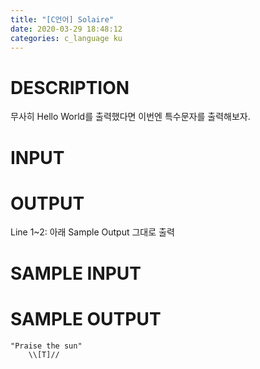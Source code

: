 ```yaml
---
title: "[C언어] Solaire"
date: 2020-03-29 18:48:12
categories: c_language ku
---
```


# DESCRIPTION
무사히 Hello World를 출력했다면 이번엔 특수문자를 출력해보자.

# INPUT

# OUTPUT
Line 1~2: 아래 Sample Output 그대로 출력

# SAMPLE INPUT

# SAMPLE OUTPUT
```
"Praise the sun"
	\\[T]//
```

<script src="https://gist.github.com/DetegiCE/59657f52742728cf4676149f278e35d0.js"></script>

<script src="https://gist.github.com/DetegiCE/21e57e0bb6a639cce94f3fea99bf1c06.js"></script>
